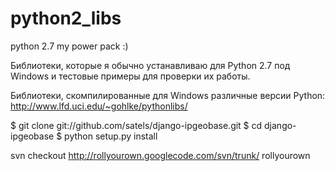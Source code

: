 python2_libs
============

python 2.7 my power pack :)

Библиотеки, которые я обычно устанавливаю для Python 2.7 под Windows и тестовые примеры для проверки их работы.

Библиотеки, скомпилированные для Windows различные версии Python: http://www.lfd.uci.edu/~gohlke/pythonlibs/

$ git clone git://github.com/satels/django-ipgeobase.git
$ cd django-ipgeobase
$ python setup.py install

svn checkout http://rollyourown.googlecode.com/svn/trunk/ rollyourown



